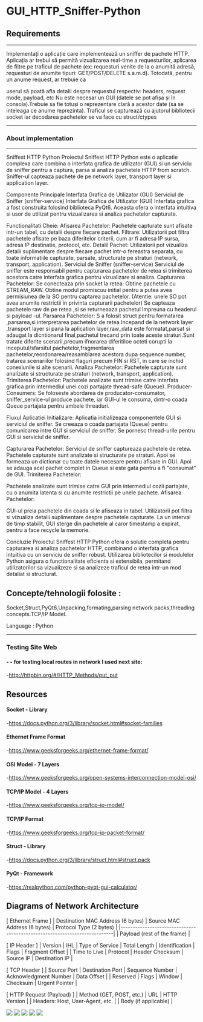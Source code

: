 # GUI_HTTP_Sniffer-Python

## Requirements
----------------------------------------------------------------
Implementați o aplicație care implementează un sniffer de pachete HTTP. Aplicația ar
trebui să permită vizualizarea real-time a requesturilor, aplicarea de filtre pe traficul de
pachete (ex: requesturi venite de la o anumită adresă, requesturi de anumite tipuri:
GET/POST/DELETE s.a.m.d). Totodată, pentru un anume request, ar trebuie ca

userul să poată afla detalii despre requestul respectiv: headers, request mode,
payload, etc
Nu este necesar un GUI (datele se pot afișa și în consola).Trebuie sa fie totuși o
reprezentare clară a acestor date (sa se inteleaga ce anume reprezinta).
Traficul se capturează cu ajutorul bibliotecii socket iar decodarea pachetelor se va
face cu struct/ctypes

----------------------------------------------------------------
### About implementation 
----------------------------------------------------------------
Sniffest HTTP Python
Proiectul Sniffest HTTP Python este o aplicatie complexa care combina o interfata grafica de utilizator (GUI) si un serviciu de sniffer pentru a captura, parsa si analiza pachetele HTTP from scratch. Sniffer-ul capteaza pachete de pe network layer, transport layer si application layer.

Componente Principale
Interfata Grafica de Utilizator (GUI)
Serviciul de Sniffer (sniffer-service)
Interfata Grafica de Utilizator (GUI)
Interfata grafica a fost construita folosind biblioteca PyQt6. Aceasta ofera o interfata intuitiva si usor de utilizat pentru vizualizarea si analiza pachetelor capturate.

Functionalitati Cheie:
Afisarea Pachetelor: Pachetele capturate sunt afisate intr-un tabel, cu detalii despre fiecare pachet.
Filtrare: Utilizatorii pot filtra pachetele afisate pe baza diferitelor criterii, cum ar fi adresa IP sursa, adresa IP destinatie, protocol, etc.
Detalii Pachet: Utilizatorii pot vizualiza detalii suplimentare despre fiecare pachet intr-o fereastra separata, cu toate informatiile capturate, parsate, structurate pe straturi (network, transport, application).
Serviciul de Sniffer (sniffer-service)
Serviciul de sniffer este responsabil pentru capturarea pachetelor de retea si trimiterea acestora catre interfata grafica pentru vizualizare si analiza.
Capturarea Pachetelor: Se conecteaza prin socket la retea: Obtine pachetele cu STREAM_RAW. Obtine modul promiscuu initial pentru a putea avea permisiunea de la SO pentru captarea pachetelor. (Atentie: unele SO pot avea anumite restrictii in privinta capturarii pachetelor)
Se capteaza pachetele raw de pe retea ,si se returneaaza pachetul impreuna cu headerul si payload -ul.
Parsarea Pachetelor: S a folosit struct pentru formatarea ,parsarea,si interpretarea pachetelor de retea.Incepand de la network layer ,transport layer si pana la aplication layer,raw_data este formatat,parsat si adaugat la dicntionarul final,pachetul trecand prin toate aceste straturi.Sunt tratate diferite scenarii,precum ifnorarea diferitiloe octeti corupti la inceputul/sfarsitul pachetelor,fragmentarea pachetelor,reordonarea/reasamblarea acestora dupa sequence number, tratarea scenariilor folosind flaguri precum FIN si RST, in care se inchid conexiunile si alte scenarii.
Analiza Pachetelor: Pachetele capturate sunt analizate si structurate pe straturi (network, transport, application).
Trimiterea Pachetelor: Pachetele analizate sunt trimise catre interfata grafica prin intermediul unei cozi partajate thread-safe (Queue).
Producer-Consumers: Se foloseste abordarea de producator-consumator, sniffer_service-ul produce pachete, iar GUI-ul le consuma, dintr-o coada Queue partajata pentru ambele threaduri.

Fluxul Aplicatiei
Initializare:
Aplicatia initializeaza componentele GUI si serviciul de sniffer.
Se creeaza o coada partajata (Queue) pentru comunicarea intre GUI si serviciul de sniffer.
Se pornesc thread-urile pentru GUI si serviciul de sniffer.

Capturarea Pachetelor:
Serviciul de sniffer captureaza pachetele de retea.
Pachetele capturate sunt analizate si structurate pe straturi.
Apoi se formeaza un dictionar cu toate datele necesare pentru afisare in GUI.
Apoi se adauga acel pachet complet in Queue si este gata pentru a fi "consumat" de GUI.
Trimiterea Pachetelor:

Pachetele analizate sunt trimise catre GUI prin intermediul cozii partajate, cu o anumita latenta si cu anumite restrictii pe unele pachete.
Afisarea Pachetelor:

GUI-ul preia pachetele din coada si le afiseaza in tabel.
Utilizatorii pot filtra si vizualiza detalii suplimentare despre pachetele capturate.
La un interval de timp stabilit, GUI sterge din pachetele al caror timestamp a expirat, pentru a face recycle la memorie.

Concluzie
Proiectul Sniffest HTTP Python ofera o solutie completa pentru capturarea si analiza pachetelor HTTP, combinand o interfata grafica intuitiva cu un serviciu de sniffer robust. Utilizarea bibliotecilor si modulelor Python asigura o functionalitate eficienta si extensibila, permitand utilizatorilor sa vizualizeze si sa analizeze traficul de retea intr-un mod detaliat si structurat.

## Concepte/tehnologii folosite : 
Socket,Struct,PyQt6,Unpacking,formating,parsing network packs,threading concepts.TCP/IP Model.

Language : Python

----------------------------------------------------------------
### Testing Site Web ####
#### - -  for testing local routes in network I used next site:
-http://httpbin.org/#/HTTP_Methods/put_put

## Resources
#### Socket - Library
-https://docs.python.org/3/library/socket.html#socket-families
#### Ethernet Frame Format
-https://www.geeksforgeeks.org/ethernet-frame-format/
#### OSI Model - 7 Layers
-https://www.geeksforgeeks.org/open-systems-interconnection-model-osi/
#### TCP/IP Model - 4 Layers
-https://www.geeksforgeeks.org/tcp-ip-model/
#### TCP/IP Format
-https://www.geeksforgeeks.org/tcp-ip-packet-format/
#### Struct - Library
-https://docs.python.org/3/library/struct.html#struct.pack
#### PyQt - Framework
-https://realpython.com/python-pyqt-gui-calculator/


## Diagrams of Network Architecture

[ Ethernet Frame ]
| Destination MAC Address (6 bytes) | Source MAC Address (6 bytes) | Protocol Type (2 bytes) |
|---------------------------------------------------------------------------|
|                 Payload (rest of the frame)                        |

[ IP Header ] 
| Version | IHL | Type of Service | Total Length | Identification | Flags | Fragment Offset |
| Time to Live | Protocol | Header Checksum | Source IP | Destination IP |

[ TCP Header ]
| Source Port | Destination Port | Sequence Number | Acknowledgment Number | Data Offset |
| Reserved | Flags | Window | Checksum | Urgent Pointer |

[ HTTP Request (Payload) ]
| Method (GET, POST, etc.) | URL | HTTP Version |
| Headers: Host, User-Agent, etc. |
| Body (if applicable) |


<img src = "imgs\Network-Layer-ipv4.png">
<img src = "imgs\Network-Layer-ipv6.png">
<img src = "imgs/Transport-TCP-Layer.png">
<img src = "imgs/Transport-UDP-Layer.png">
<img src = "imgs/Application-Layer.png">

